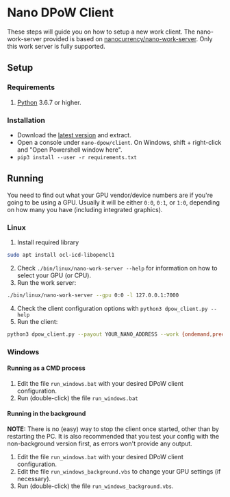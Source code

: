 # Nano DPoW Client

These steps will guide you on how to setup a new work client. The nano-work-server provided is based on [nanocurrency/nano-work-server](https://github.com/nanocurrency/nano-work-server). Only this work server is fully supported.

## Setup

### Requirements

1. [Python](https://www.python.org/) 3.6.7 or higher.

### Installation

- Download the [latest version](https://github.com/guilhermelawless/nano-dpow/releases) and extract.
- Open a console under `nano-dpow/client`. On Windows, shift + right-click and "Open Powershell window here".
- `pip3 install --user -r requirements.txt`

## Running

You need to find out what your GPU vendor/device numbers are if you're going to be using a GPU. Usually it will be either `0:0`, `0:1`, or `1:0`, depending on how many you have (including integrated graphics).

### Linux

1. Install required library
  ```bash
  sudo apt install ocl-icd-libopencl1
  ```
2. Check `./bin/linux/nano-work-server --help` for information on how to select your GPU (or CPU).
3. Run the work server:
  ```bash
  ./bin/linux/nano-work-server --gpu 0:0 -l 127.0.0.1:7000
  ```
4. Check the client configuration options with `python3 dpow_client.py --help`
5. Run the client:
  ```bash
  python3 dpow_client.py --payout YOUR_NANO_ADDRESS --work {ondemand,precache,any}
  ```

### Windows
#### Running as a CMD process
1. Edit the file `run_windows.bat` with your desired DPoW client configuration.
2. Run (double-click) the file `run_windows.bat`

#### Running in the background
**NOTE:** There is no (easy) way to stop the client once started, other than by restarting the PC. It is also recommended that you test your config with the non-background version first, as errors won't provide any output.
1. Edit the file `run_windows.bat` with your desired DPoW client configuration.
2. Edit the file `run_windows_background.vbs` to change your GPU settings (if necessary).
3. Run (double-click) the file `run_windows_background.vbs`.
